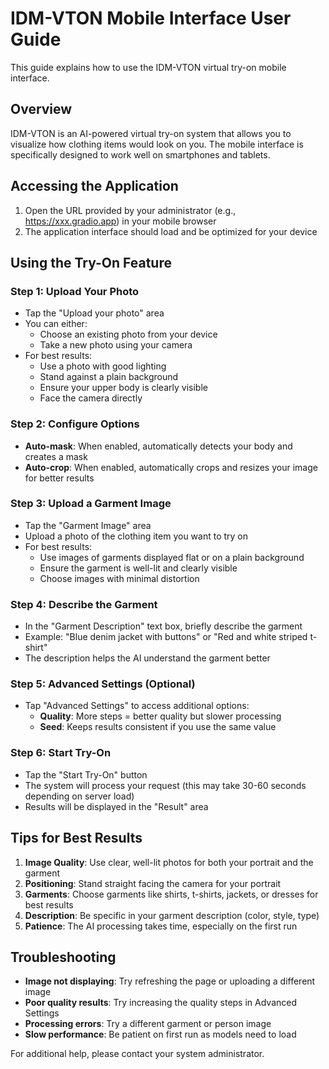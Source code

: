 # IDM-VTON Mobile Interface User Guide

This guide explains how to use the IDM-VTON virtual try-on mobile interface.

## Overview

IDM-VTON is an AI-powered virtual try-on system that allows you to visualize how clothing items would look on you. The mobile interface is specifically designed to work well on smartphones and tablets.

## Accessing the Application

1. Open the URL provided by your administrator (e.g., https://xxx.gradio.app) in your mobile browser
2. The application interface should load and be optimized for your device

## Using the Try-On Feature

### Step 1: Upload Your Photo
- Tap the "Upload your photo" area
- You can either:
  - Choose an existing photo from your device
  - Take a new photo using your camera
- For best results:
  - Use a photo with good lighting
  - Stand against a plain background
  - Ensure your upper body is clearly visible
  - Face the camera directly

### Step 2: Configure Options
- **Auto-mask**: When enabled, automatically detects your body and creates a mask
- **Auto-crop**: When enabled, automatically crops and resizes your image for better results

### Step 3: Upload a Garment Image
- Tap the "Garment Image" area
- Upload a photo of the clothing item you want to try on
- For best results:
  - Use images of garments displayed flat or on a plain background
  - Ensure the garment is well-lit and clearly visible
  - Choose images with minimal distortion

### Step 4: Describe the Garment
- In the "Garment Description" text box, briefly describe the garment
- Example: "Blue denim jacket with buttons" or "Red and white striped t-shirt"
- The description helps the AI understand the garment better

### Step 5: Advanced Settings (Optional)
- Tap "Advanced Settings" to access additional options:
  - **Quality**: More steps = better quality but slower processing
  - **Seed**: Keeps results consistent if you use the same value

### Step 6: Start Try-On
- Tap the "Start Try-On" button
- The system will process your request (this may take 30-60 seconds depending on server load)
- Results will be displayed in the "Result" area

## Tips for Best Results

1. **Image Quality**: Use clear, well-lit photos for both your portrait and the garment
2. **Positioning**: Stand straight facing the camera for your portrait
3. **Garments**: Choose garments like shirts, t-shirts, jackets, or dresses for best results
4. **Description**: Be specific in your garment description (color, style, type)
5. **Patience**: The AI processing takes time, especially on the first run

## Troubleshooting

- **Image not displaying**: Try refreshing the page or uploading a different image
- **Poor quality results**: Try increasing the quality steps in Advanced Settings
- **Processing errors**: Try a different garment or person image
- **Slow performance**: Be patient on first run as models need to load

For additional help, please contact your system administrator. 